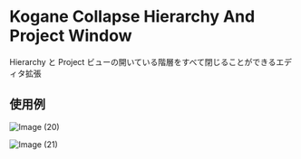 # Kogane Collapse Hierarchy And Project Window

Hierarchy と Project ビューの開いている階層をすべて閉じることができるエディタ拡張

## 使用例

![Image (20)](https://user-images.githubusercontent.com/6134875/84560624-c6be4980-ad80-11ea-9efc-07b9d76d4c2a.gif)

![Image (21)](https://user-images.githubusercontent.com/6134875/84560625-c7ef7680-ad80-11ea-81ad-0cf5975e64d9.gif)
